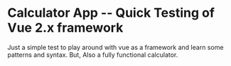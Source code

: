 # Calculator App -- Quick Testing of Vue 2.x framework 

Just a simple test to play around with vue as a framework and learn some patterns and syntax. But, Also a fully functional calculator.
